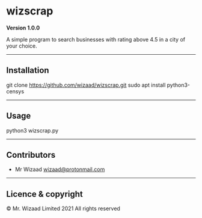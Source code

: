 # wizscrap

**Version 1.0.0**

A simple program to search businesses with rating above 4.5 in a city of your choice.

---

## Installation

git clone https://github.com/wizaad/wizscrap.git
sudo apt install python3-censys

---

## Usage

python3 wizscrap.py

---

## Contributors

- Mr Wizaad <wizaad@protonmail.com>

---

## Licence & copyright

 © Mr. Wizaad Limited 2021 All rights reserved

 